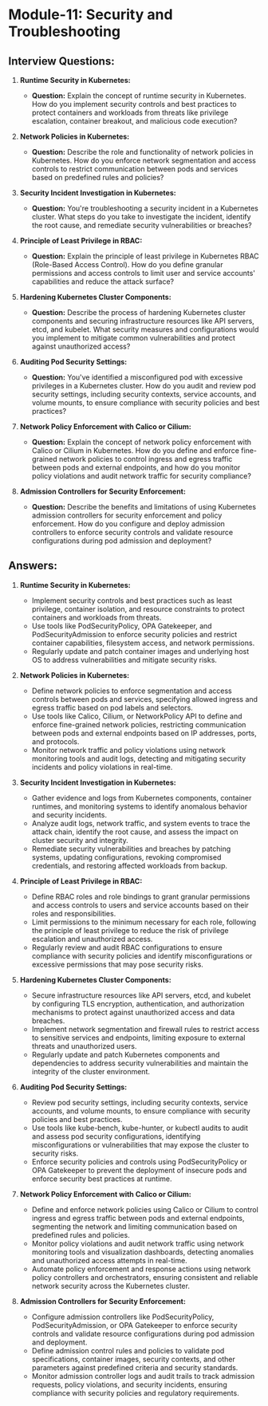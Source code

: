 # Module-11: Security and Troubleshooting

## Interview Questions:

1. **Runtime Security in Kubernetes:**
   - **Question:** Explain the concept of runtime security in Kubernetes. How do you implement security controls and best practices to protect containers and workloads from threats like privilege escalation, container breakout, and malicious code execution?

2. **Network Policies in Kubernetes:**
   - **Question:** Describe the role and functionality of network policies in Kubernetes. How do you enforce network segmentation and access controls to restrict communication between pods and services based on predefined rules and policies?

3. **Security Incident Investigation in Kubernetes:**
   - **Question:** You're troubleshooting a security incident in a Kubernetes cluster. What steps do you take to investigate the incident, identify the root cause, and remediate security vulnerabilities or breaches?

4. **Principle of Least Privilege in RBAC:**
   - **Question:** Explain the principle of least privilege in Kubernetes RBAC (Role-Based Access Control). How do you define granular permissions and access controls to limit user and service accounts' capabilities and reduce the attack surface?

5. **Hardening Kubernetes Cluster Components:**
   - **Question:** Describe the process of hardening Kubernetes cluster components and securing infrastructure resources like API servers, etcd, and kubelet. What security measures and configurations would you implement to mitigate common vulnerabilities and protect against unauthorized access?

6. **Auditing Pod Security Settings:**
   - **Question:** You've identified a misconfigured pod with excessive privileges in a Kubernetes cluster. How do you audit and review pod security settings, including security contexts, service accounts, and volume mounts, to ensure compliance with security policies and best practices?

7. **Network Policy Enforcement with Calico or Cilium:**
   - **Question:** Explain the concept of network policy enforcement with Calico or Cilium in Kubernetes. How do you define and enforce fine-grained network policies to control ingress and egress traffic between pods and external endpoints, and how do you monitor policy violations and audit network traffic for security compliance?

8. **Admission Controllers for Security Enforcement:**
   - **Question:** Describe the benefits and limitations of using Kubernetes admission controllers for security enforcement and policy enforcement. How do you configure and deploy admission controllers to enforce security controls and validate resource configurations during pod admission and deployment?

## Answers:

1. **Runtime Security in Kubernetes:**
   - Implement security controls and best practices such as least privilege, container isolation, and resource constraints to protect containers and workloads from threats.
   - Use tools like PodSecurityPolicy, OPA Gatekeeper, and PodSecurityAdmission to enforce security policies and restrict container capabilities, filesystem access, and network permissions.
   - Regularly update and patch container images and underlying host OS to address vulnerabilities and mitigate security risks.

2. **Network Policies in Kubernetes:**
   - Define network policies to enforce segmentation and access controls between pods and services, specifying allowed ingress and egress traffic based on pod labels and selectors.
   - Use tools like Calico, Cilium, or NetworkPolicy API to define and enforce fine-grained network policies, restricting communication between pods and external endpoints based on IP addresses, ports, and protocols.
   - Monitor network traffic and policy violations using network monitoring tools and audit logs, detecting and mitigating security incidents and policy violations in real-time.

3. **Security Incident Investigation in Kubernetes:**
   - Gather evidence and logs from Kubernetes components, container runtimes, and monitoring systems to identify anomalous behavior and security incidents.
   - Analyze audit logs, network traffic, and system events to trace the attack chain, identify the root cause, and assess the impact on cluster security and integrity.
   - Remediate security vulnerabilities and breaches by patching systems, updating configurations, revoking compromised credentials, and restoring affected workloads from backup.

4. **Principle of Least Privilege in RBAC:**
   - Define RBAC roles and role bindings to grant granular permissions and access controls to users and service accounts based on their roles and responsibilities.
   - Limit permissions to the minimum necessary for each role, following the principle of least privilege to reduce the risk of privilege escalation and unauthorized access.
   - Regularly review and audit RBAC configurations to ensure compliance with security policies and identify misconfigurations or excessive permissions that may pose security risks.

5. **Hardening Kubernetes Cluster Components:**
   - Secure infrastructure resources like API servers, etcd, and kubelet by configuring TLS encryption, authentication, and authorization mechanisms to protect against unauthorized access and data breaches.
   - Implement network segmentation and firewall rules to restrict access to sensitive services and endpoints, limiting exposure to external threats and unauthorized users.
   - Regularly update and patch Kubernetes components and dependencies to address security vulnerabilities and maintain the integrity of the cluster environment.

6. **Auditing Pod Security Settings:**
   - Review pod security settings, including security contexts, service accounts, and volume mounts, to ensure compliance with security policies and best practices.
   - Use tools like kube-bench, kube-hunter, or kubectl audits to audit and assess pod security configurations, identifying misconfigurations or vulnerabilities that may expose the cluster to security risks.
   - Enforce security policies and controls using PodSecurityPolicy or OPA Gatekeeper to prevent the deployment of insecure pods and enforce security best practices at runtime.

7. **Network Policy Enforcement with Calico or Cilium:**
   - Define and enforce network policies using Calico or Cilium to control ingress and egress traffic between pods and external endpoints, segmenting the network and limiting communication based on predefined rules and policies.
   - Monitor policy violations and audit network traffic using network monitoring tools and visualization dashboards, detecting anomalies and unauthorized access attempts in real-time.
   - Automate policy enforcement and response actions using network policy controllers and orchestrators, ensuring consistent and reliable network security across the Kubernetes cluster.

8. **Admission Controllers for Security Enforcement:**
   - Configure admission controllers like PodSecurityPolicy, PodSecurityAdmission, or OPA Gatekeeper to enforce security controls and validate resource configurations during pod admission and deployment.
   - Define admission control rules and policies to validate pod specifications, container images, security contexts, and other parameters against predefined criteria and security standards.
   - Monitor admission controller logs and audit trails to track admission requests, policy violations, and security incidents, ensuring compliance with security policies and regulatory requirements.